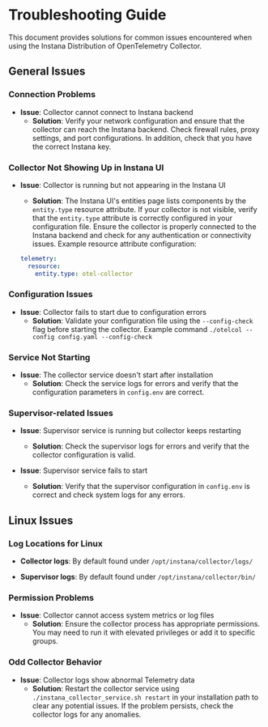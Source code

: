# Troubleshooting Guide

This document provides solutions for common issues encountered when using the Instana Distribution of OpenTelemetry Collector.

## General Issues

### Connection Problems

- **Issue**: Collector cannot connect to Instana backend
  - **Solution**: Verify your network configuration and ensure that the collector can reach the Instana backend. Check firewall rules, proxy settings, and port configurations. In addition, check that you have the correct Instana key.

### Collector Not Showing Up in Instana UI

- **Issue**: Collector is running but not appearing in the Instana UI
  - **Solution**: The Instana UI's entities page lists components by the `entity.type` resource attribute. If your collector is not visible, verify that the `entity.type` attribute is correctly configured in your configuration file. Ensure the collector is properly connected to the Instana backend and check for any authentication or connectivity issues. Example resource attribute configuration:

  ```yaml
  telemetry:
    resource:
      entity.type: otel-collector
  ```

### Configuration Issues

- **Issue**: Collector fails to start due to configuration errors
  - **Solution**: Validate your configuration file using the `--config-check` flag before starting the collector. Example command `./otelcol --config config.yaml --config-check`

### Service Not Starting

- **Issue**: The collector service doesn't start after installation
  - **Solution**: Check the service logs for errors and verify that the configuration parameters in `config.env` are correct.

### Supervisor-related Issues

- **Issue**: Supervisor service is running but collector keeps restarting
  - **Solution**: Check the supervisor logs for errors and verify that the collector configuration is valid.

- **Issue**: Supervisor service fails to start
  - **Solution**: Verify that the supervisor configuration in `config.env` is correct and check system logs for any errors.


## Linux Issues

### Log Locations for Linux

- **Collector logs**: By default found under `/opt/instana/collector/logs/`

- **Supervisor logs**: By default found under `/opt/instana/collector/bin/`


### Permission Problems

- **Issue**: Collector cannot access system metrics or log files
  - **Solution**: Ensure the collector process has appropriate permissions. You may need to run it with elevated privileges or add it to specific groups.

### Odd Collector Behavior

- **Issue**: Collector logs show abnormal Telemetry data
  - **Solution**: Restart the collector service using `./instana_collector_service.sh restart` in your installation path to clear any potential issues. If the problem persists, check the collector logs for any anomalies.
